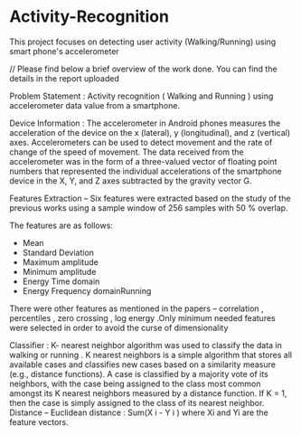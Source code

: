 # Activity-Recognition

This project focuses on detecting user activity (Walking/Running) using smart phone's accelerometer 

// Please find below a brief overview of the work done. You can find the details in the report uploaded

Problem Statement :
Activity recognition ( Walking and Running ) using accelerometer data value from a smartphone.

Device Information :
The accelerometer in Android phones measures the acceleration of the device on the x (lateral), y (longitudinal),
and z (vertical) axes. Accelerometers can be used to detect movement and the rate of change of the speed of
movement. The data received from the accelerometer was in the form of a three-valued vector
of floating point numbers that represented the individual accelerations of the smartphone device in the X, Y, and Z
axes subtracted by the gravity vector G.


Features Extraction –
Six features were extracted based on the study of the previous works using a sample window of 256 samples with
50 % overlap. 

The features are as follows:
- Mean 
- Standard Deviation
- Maximum amplitude
- Minimum amplitude
- Energy Time domain
- Energy Frequency domainRunning

There were other features as mentioned in the papers – correlation , percentiles , zero crossing , log energy .Only
minimum needed features were selected in order to avoid the curse of dimensionality

Classifier :
K- nearest neighbor algorithm was used to classify the data in walking or running . K nearest neighbors is a simple
algorithm that stores all available cases and classifies new cases based on a similarity measure (e.g., distance
functions). A case is classified by a majority vote of its neighbors, with the case being assigned to the class most
common amongst its K nearest neighbors measured by a distance function. If K = 1, then the case is simply
assigned to the class of its nearest neighbor.
Distance – Euclidean distance : Sum(X i - Y i ) where Xi and Yi are the feature vectors.

